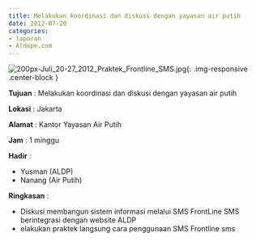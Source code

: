 ```yaml
---
title: Melakukan koordinasi dan diskusi dengan yayasan air putih
date: 2012-07-20
categories:
- laporan
- Aldepe.com
---
```

![200px-Juli_20-27_2012_Praktek_Frontline_SMS.jpg](/uploads/200px-Juli_20-27_2012_Praktek_Frontline_SMS.jpg){: .img-responsive .center-block }

**Tujuan** : 	Melakukan koordinasi dan diskusi dengan yayasan air putih

**Lokasi** : Jakarta

**Alamat** : Kantor Yayasan Air Putih

**Jam** : 1 minggu

**Hadir** : 
* Yusman (ALDP)
* Nanang (Air Putih)

**Ringkasan** : 
* Diskusi membangun sistem informasi melalui SMS FrontLine SMS berintegrasi dengan website ALDP
* elakukan praktek langsung cara penggunaan SMS Frontline sms
